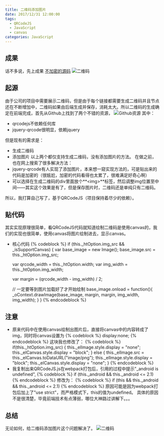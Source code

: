 ```yaml
---
title: 二维码添加图片
date: 2017/12/31 12:00:00
tags:
  - QRCodeJS
  - JavaScript
  - canvas
categories: JavaScript
---
```


## 成果
话不多说，先上成果
[不加密的源码](https://github.com/JianmingXia/QRCodeJS)
![二维码](https://img.ryoma.top/QRCodeJS/qrcode.png)
<!-- more -->

## 起源
由于公司的项目中需要展示二维码，但是由于每个链接都需要生成二维码并且节点还在不断增加中，二维码如果由后端生成并保存，消耗太大。所以二维码的生成确定在前端完成，首先从Github上找到了两个不错的资源，
![Github资源](https://img.ryoma.top/QRCodeJS/github_qrcode.png)
其中：
- qrcodejs不依赖任何库
- jquery-qrcode很明显，依赖jquery

但是现有的需求是：
- 生成二维码
- 添加图片
以上两个都仅支持生成二维码，没有添加图片的方法。
在做之前，也在网上搜索了很多解决方法：
- jquery-qrcode有人实现了添加图片，本来想一窥实现方法的，可是贴出来的代码是加密的（很尴尬，加密的代码看得也太累了，很难满足好奇心啊）
- 可以选择在生成二维码的div里面放个**<img\>**标签，然后调整img位置至中间——其实这个效果是有了，但是保存图片时，二维码还是单纯只有二维码。

所以，我打算自己写了，基于QRCodeJS（项目保持着尽少的依赖）。

## 贴代码
其实实现原理很简单，看QRCodeJS代码就知道绘制二维码是使用canvas的，我们的实现也很简单，使用canvas将图片绘制进去，显示canvas。
- 核心代码
{% codeblock %}
if (this._htOption.img_src && _isSupportCanvas) {
    var base_image = new Image();
    base_image.src = this._htOption.img_src;

    var qrcode_width = this._htOption.width;
    var img_width = this._htOption.img_width;

    var margin = (qrcode_width - img_width) / 2;

    // 一定要等到图片加载好了才开始绘制
    base_image.onload = function(){
        _oContext.drawImage(base_image, margin, margin, img_width, img_width);
    }
}
{% endcodeblock %}

## 注意
- 原来代码中在使用canvas绘制出图片后，直接将canvas中的内容转成了img，同时将canvas设置为
{% codeblock %}
display:none;
{% endcodeblock %}
这块我也修改了：
{% codeblock %}
if(this._htOption.img_src) {
    this._elImage.style.display = "none";
    this._elCanvas.style.display = "block";
} else {
    this._elImage.src = this._elCanvas.toDataURL("image/png");
    this._elImage.style.display = "block";
    this._elCanvas.style.display = "none";
}
{% endcodeblock %}
- 我复制出来QRCodeJS.js在webpack打包后，引用的过程中提示"_android is undefined",
{% codeblock %}
if (this._android && this._android <= 2.1)
{% endcodeblock %}
修改为：
{% codeblock %}
if (this && this._android && this._android <= 2.1)
{% endcodeblock %}
原因可能是因为webpack打包后加上了"use strict"，而严格模式下，this的值为undefined。
具体的原因不是很清楚，毕竟前端技术有点薄弱，哪位大神路过讲解下。。。

## 总结
无论如何，给二维码添加图片这个问题解决了。
![二维码](https://img.ryoma.top/QRCodeJS/qrcode.png)
